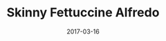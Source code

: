 ---
layout: recipe
title:  "Skinny Fettuccine Alfredo"
image: skinny-fettuccine-alfredo.jpg
imagecredit: https://www.gimmesomeoven.com/skinny-fettuccine-alfredo-recipe/
date: 2017-03-16

authorName: Ali
authorURL: 
sourceName: Gimme Some Oven
sourceURL: https://www.gimmesomeoven.com/skinny-fettuccine-alfredo-recipe/
category: Dinner
cuisine: italian
tags:
  - pasta
  - italian
yield: 4
prepTime: 5
cookTime: 20

ingredients:
- 12 ounces fettuccine (or any pasta shape)
- 1 Tablespoon extra virgin olive oil or butter
- 4 cloves garlic, pressed or finely-minced
- 3 Tablespoons all-purpose flour
- 1 cup chicken stock
- 1 cup low-fat milk (I used 1%)
- 3/4 cup freshly-grated Parmesan cheese
- 1/2 teaspoon salt
- 1/4 teaspoon black pepper
- (optional toppings: chopped fresh parsley, extra Parmesan)

directions:
- Cook pasta al dente according to package directions, in [generously-salted](https://www.gimmesomeoven.com/how-to-properly-salt-your-pasta-water/) water.
- Meanwhile, heat olive oil (or melt butter) in a large saute pan over medium-high heat. Add garlic and saute one minute, stirring occasionally, until fragrant. Sprinkle with flour, and stir to combine. Saute for an additional minute to cook the flour, stirring occasionally.
- Slowly add chicken broth, whisking to combine until smooth. Whisk in milk, and bring the mixture to a simmer. Let cook for an additional minute until thickened, then stir in Parmesan cheese, salt and pepper until the cheese melted. Reduce heat to medium-low until pasta is cooked.
- Drain pasta, then immediately add pasta to the saute pan with alfredo sauce. Toss to combine. Serve topped with chopped fresh parsley if desired.

---